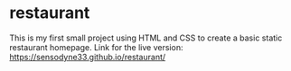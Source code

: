 # restaurant

This is my first small project using HTML and CSS to create a basic static restaurant homepage. 
Link for the live version: https://sensodyne33.github.io/restaurant/
